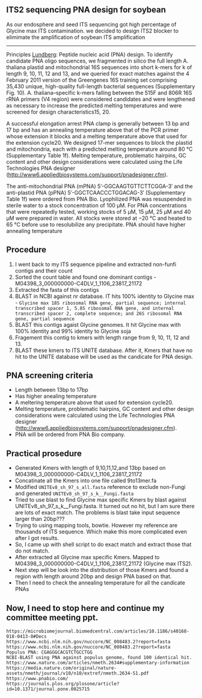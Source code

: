 ## ITS2 sequencing PNA design for soybean



As our endosphere and seed ITS sequencing got high percentage of Glycine max ITS contamination. we decided to design ITS2 blocker to elimimate the amplification of soybean ITS amplification

---

Principles [Lundberg](https://www.nature.com/articles/nmeth.2634#supplementary-information):
Peptide nucleic acid (PNA) design.
To identify candidate PNA oligo sequences, we fragmented in silico the full length A. thaliana plastid and mitochondrial 16S sequences into short k-mers for k of length 9, 10, 11, 12 and 13, and we queried for exact matches against the 4 February 2011 version of the Greengenes 16S training set comprising 35,430 unique, high-quality full-length bacterial sequences (Supplementary Fig. 10). A. thaliana–specific k-mers falling between the 515F and 806R 16S rRNA primers (V4 region) were considered candidates and were lengthened as necessary to increase the predicted melting temperatures and were screened for design characteristics15, 20.

A successful elongation arrest PNA clamp is generally between 13 bp and 17 bp and has an annealing temperature above that of the PCR primer whose extension it blocks and a melting temperature above that used for the extension cycle20. We designed 17-mer sequences to block the plastid and mitochondria, each with a predicted melting temperature around 80 °C (Supplementary Table 1f). Melting temperature, problematic hairpins, GC content and other design considerations were calculated using the Life Technologies PNA designer (http://www6.appliedbiosystems.com/support/pnadesigner.cfm).

The anti-mitochondrial PNA (mPNA) 5′-GGCAAGTGTTCTTCGGA-3′ and the anti-plastid PNA (pPNA) 5′-GGCTCAACCCTGGACAG-3′ (Supplementary Table 1f) were ordered from PNA Bio. Lyophilized PNA was resuspended in sterile water to a stock concentration of 100 μM. For PNA concentrations that were repeatedly tested, working stocks of 5 μM, 15 μM, 25 μM and 40 μM were prepared in water. All stocks were stored at −20 °C and heated to 65 °C before use to resolubilize any precipitate.
PNA should have higher annealing temperature

## Procedure

1. I went back to my ITS sequence pipeline and extracted non-funfi contigs and their count
2. Sorted the count table and found one dominant contigs - M04398_3_000000000-C4DLV_1_1106_23817_21172
3. Extracted the fasta of this contigs
4. BLAST in NCBI against nr database. IT hits 100% identity to Glycine max - `Glycine max 18S ribosomal RNA gene, partial sequence; internal transcribed spacer 1, 5.8S ribosomal RNA gene, and internal transcribed spacer 2, complete sequence; and 26S ribosomal RNA gene, partial sequence`
5. BLAST this contigs agaist Glycine genomes. It hit Glycine max with 100% identity and 99% identity to Glycine soja
6. Fragement this contig to kmers with length range from 9, 10, 11, 12 and 13.
7. BLAST these kmers to ITS UNITE database. After it, Kmers that have no hit to the UNITE database will be used as the candicate for PNA design.

## PNA screening criteria

* Length between 13bp to 17bp
* Has higher anealing temperature
* A meltering temperature above that used for extension cycle20.
* Melting temperature, problematic hairpins, GC content and other design considerations were calculated using the Life Technologies PNA designer (http://www6.appliedbiosystems.com/support/pnadesigner.cfm).
* PNA will be ordered from PNA Bio company.

## Practical prosedure
* Generated Kmers with length of 9,10,11,12,and 13bp based on M04398_3_000000000-C4DLV_1_1106_23817_21172
* Concatinate all the Kmers into one file called 9to13mer.fa
* Modified ``UNITEv8_sh_97_s_all.fasta`` reference to exclude non-Fungi and generated ``UNITEv8_sh_97_s_k__Fungi.fasta``
* Tried to use blast to find Glycine max specific Kmers by blast against UNITEv8_sh_97_s_k__Fungi.fasta. It turned out no hit, but I am sure there are lots of exact match. The problems is blast take input sequence larger than 20bp???
* Trying to using mapping tools, bowtie. However my reference are thousands of ITS sequence. Which make this more complicated even after I got results.
* So, I came up with shell script to do exact match and extract those that do not match.
* After extracted all Glycine max specific Kmers. Mapped to M04398_3_000000000-C4DLV_1_1106_23817_21172 (Glycine max ITS2). 
* Next step will be look into the distribution of those Kmers and found a region with length around 20bp and design PNA based on that. 
* Then I need to check the annealing temperature for all the candicate PNAs

## Now, I need to stop here and continue my committee meeting ppt.

```
https://microbiomejournal.biomedcentral.com/articles/10.1186/s40168-018-0413-8#Decs
https://www.ncbi.nlm.nih.gov/nuccore/NC_008483.2?report=fasta
https://www.ncbi.nlm.nih.gov/nuccore/NC_008483.2?report=fasta
Populus PNA: CGAGGGCACGTCTGCCTGG 
NCBI-BLAST using PNA against populus genome, found 100 identical hit.
https://www.nature.com/articles/nmeth.2634#supplementary-information
https://media.nature.com/original/nature-assets/nmeth/journal/v10/n10/extref/nmeth.2634-S1.pdf
https://www.pnabio.com/
https://journals.plos.org/plosone/article?id=10.1371/journal.pone.0025715
```
